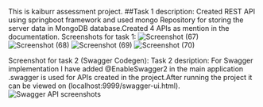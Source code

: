  This is kaiburr assessment project.
 ##Task 1 description: 
 Created REST API using springboot framework and used mongo Repository for storing the server data in MongoDB database.Created 4 APIs as mention in the documentation.
 Screenshots for task 1:
 ![Screenshot (67)](https://user-images.githubusercontent.com/54777082/77891885-4d3db180-728f-11ea-83d3-d3e948074593.png)
![Screenshot (68)](https://user-images.githubusercontent.com/54777082/77892135-b6252980-728f-11ea-9334-6c03410794e6.png)
![Screenshot (69)](https://user-images.githubusercontent.com/54777082/77892138-b7eeed00-728f-11ea-905e-8b5e31f14356.png)
 ![Screenshot (70)](https://user-images.githubusercontent.com/54777082/77892128-b32a3900-728f-11ea-9ffa-a6e8804c496d.png)

Screenshot for task 2 (Swagger Codegen):
Task 2 desription:
For Swagger implementation I have added @EnableSwagger2 in the main application .swagger is used for APIs created in the project.After running the project it can be viewed on (localhost:9999/swagger-ui.html).
![Swagger API screenshots](https://user-images.githubusercontent.com/54777082/77892344-1caa4780-7290-11ea-97eb-d26eb590226f.JPG)


